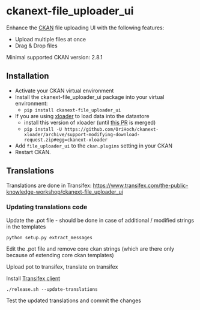 # ckanext-file_uploader_ui

Enhance the [CKAN]() file uploading UI with the following features:

* Upload multiple files at once
* Drag & Drop files

Minimal supported CKAN version: 2.8.1

## Installation

* Activate your CKAN virtual environment
* Install the ckanext-file_uploader_ui package into your virtual environment:
  * `pip install ckanext-file_uploader_ui`
* If you are using [xloader](https://github.com/ckan/ckanext-xloader) to load data into the datastore
  * install this version of xloader (until [this PR](https://github.com/ckan/ckanext-xloader/pull/44) is merged)
  * `pip install -U https://github.com/OriHoch/ckanext-xloader/archive/support-modifying-download-request.zip#egg=ckanext-xloader`
* Add ``file_uploader_ui`` to the ``ckan.plugins`` setting in your CKAN
* Restart CKAN.

## Translations

Translations are done in Transifex: https://www.transifex.com/the-public-knowledge-workshop/ckanext-file_uploader_ui

### Updating translations code

Update the .pot file - should be done in case of additional / modified strings in the templates

```
python setup.py extract_messages
```

Edit the .pot file and remove core ckan strings (which are there only because of extending core ckan templates)

Upload pot to transifex, translate on transifex

Install [Transifex client](https://docs.transifex.com/client/installing-the-client)

```
./release.sh --update-translations
```

Test the updated translations and commit the changes
